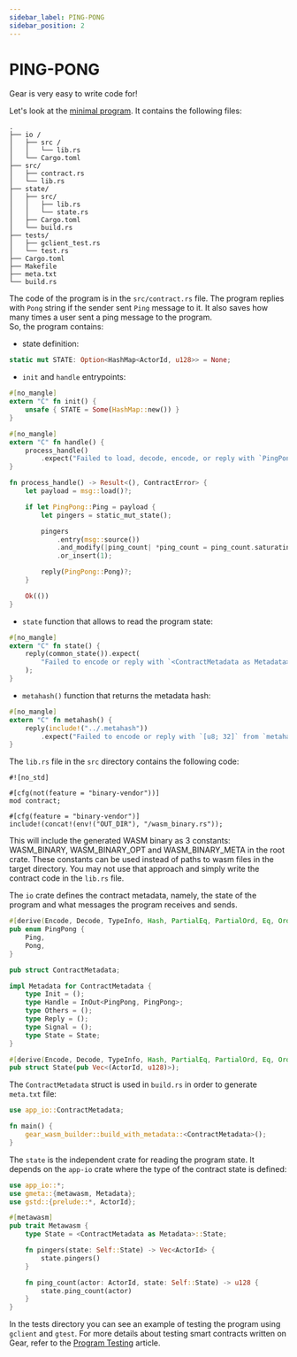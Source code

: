 ```yaml
---
sidebar_label: PING-PONG
sidebar_position: 2
---
```


# PING-PONG

Gear is very easy to write code for!

Let's look at the [minimal program](https://github.com/gear-dapps/app/). It contains the following files:
```
.
├── io /
│   ├── src /
│   │   └── lib.rs
│   └── Cargo.toml
├── src/
│   ├── contract.rs
│   └── lib.rs
├── state/
│   ├── src/
│   │   ├── lib.rs
│   │   └── state.rs
│   ├── Cargo.toml
│   └── build.rs
├── tests/
│   ├── gclient_test.rs
│   └── test.rs
├── Cargo.toml
├── Makefile
├── meta.txt
└── build.rs
```
The code of the program is in the `src/contract.rs` file. The program replies with `Pong` string if the sender sent `Ping` message to it. It also saves how many times a user sent a ping message to the program.  
So, the program contains:
- state definition:
```rust
static mut STATE: Option<HashMap<ActorId, u128>> = None;
```
- `init` and `handle` entrypoints:
```rust
#[no_mangle]
extern "C" fn init() {
    unsafe { STATE = Some(HashMap::new()) }
}

#[no_mangle]
extern "C" fn handle() {
    process_handle()
        .expect("Failed to load, decode, encode, or reply with `PingPong` from `handle()`")
}

fn process_handle() -> Result<(), ContractError> {
    let payload = msg::load()?;

    if let PingPong::Ping = payload {
        let pingers = static_mut_state();

        pingers
            .entry(msg::source())
            .and_modify(|ping_count| *ping_count = ping_count.saturating_add(1))
            .or_insert(1);

        reply(PingPong::Pong)?;
    }

    Ok(())
}
```
- `state` function that allows to read the program state:
```rust
#[no_mangle]
extern "C" fn state() {
    reply(common_state()).expect(
        "Failed to encode or reply with `<ContractMetadata as Metadata>::State` from `state()`",
    );
}
```
-  `metahash()` function that returns the metadata hash:
```rust
#[no_mangle]
extern "C" fn metahash() {
    reply(include!("../.metahash"))
        .expect("Failed to encode or reply with `[u8; 32]` from `metahash()`");
}
```

The `lib.rs` file in the `src` directory contains the following code:
```
#![no_std]

#[cfg(not(feature = "binary-vendor"))]
mod contract;

#[cfg(feature = "binary-vendor")]
include!(concat!(env!("OUT_DIR"), "/wasm_binary.rs"));
```
This will include the generated WASM binary as 3 constants: WASM_BINARY, WASM_BINARY_OPT and WASM_BINARY_META in the root crate. These constants can be used instead of paths to wasm files in the target directory. You may not use that approach and simply write the contract code in the `lib.rs` file.

The `io` crate defines the contract metadata, namely, the state of the program and what messages the program receives and sends.
```rust
#[derive(Encode, Decode, TypeInfo, Hash, PartialEq, PartialOrd, Eq, Ord, Clone, Copy, Debug)]
pub enum PingPong {
    Ping,
    Pong,
}

pub struct ContractMetadata;

impl Metadata for ContractMetadata {
    type Init = ();
    type Handle = InOut<PingPong, PingPong>;
    type Others = ();
    type Reply = ();
    type Signal = ();
    type State = State;
}

#[derive(Encode, Decode, TypeInfo, Hash, PartialEq, PartialOrd, Eq, Ord, Clone, Debug, Default)]
pub struct State(pub Vec<(ActorId, u128)>);
```
The `ContractMetadata` struct is used in `build.rs` in order to generate `meta.txt` file:
```rust
use app_io::ContractMetadata;

fn main() {
    gear_wasm_builder::build_with_metadata::<ContractMetadata>();
}
```

The `state` is the independent crate for reading the program state. It depends on the `app-io` crate where the type of the contract state is defined:
```rust
use app_io::*;
use gmeta::{metawasm, Metadata};
use gstd::{prelude::*, ActorId};

#[metawasm]
pub trait Metawasm {
    type State = <ContractMetadata as Metadata>::State;

    fn pingers(state: Self::State) -> Vec<ActorId> {
        state.pingers()
    }

    fn ping_count(actor: ActorId, state: Self::State) -> u128 {
        state.ping_count(actor)
    }
}
``` 

In the tests directory you can see an example of testing the  program using `gclient` and `gtest`. For more details about testing smart contracts written on Gear, refer to the [Program Testing](/docs/developing-contracts/testing) article.